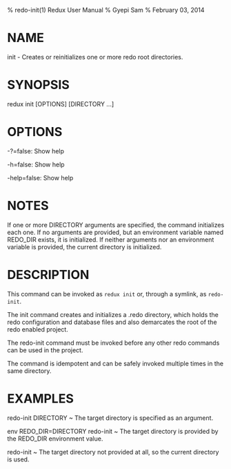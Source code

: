 % redo-init(1) Redux User Manual 
% Gyepi Sam
% February 03, 2014 

<!-- DO NOT EDIT -- Autogenerated file. Really! -->


# NAME

init - Creates or reinitializes one or more redo root directories.

# SYNOPSIS

redux init [OPTIONS] [DIRECTORY ...]

# OPTIONS

  -?=false: Show help

  -h=false: Show help

  -help=false: Show help



# NOTES


If one or more DIRECTORY arguments are specified, the command initializes each one.
If no arguments are provided, but an environment variable named REDO_DIR exists, it is initialized.
If neither arguments nor an environment variable is provided, the current directory is initialized.


# DESCRIPTION 

This command can be invoked as `redux init` or, through a symlink, as `redo-init`.

The init command creates and initializes a .redo directory,
which holds the redo configuration and database files
and also demarcates the root of the redo enabled project.

The redo-init command must be invoked before any other redo commands can be used
in the project.

The command is idempotent and can be safely invoked multiple times in the same directory.

# EXAMPLES        

redo-init DIRECTORY
  ~  The target directory is specified as an argument.

env REDO_DIR=DIRECTORY redo-init
  ~ The target directory is provided by the REDO_DIR environment value.

redo-init
  ~ The target directory not provided at all, so the current directory is used.
